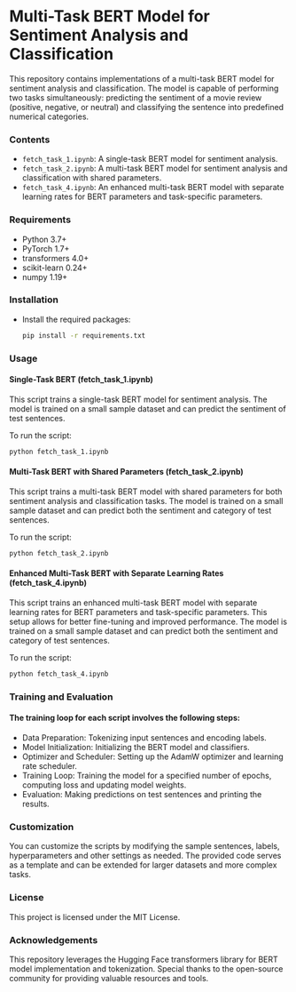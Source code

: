 # Multi-Task BERT Model for Sentiment Analysis and Classification

This repository contains implementations of a multi-task BERT model for sentiment analysis and classification. The model is capable of performing two tasks simultaneously: predicting the sentiment of a movie review (positive, negative, or neutral) and classifying the sentence into predefined numerical categories.

### Contents

- `fetch_task_1.ipynb`: A single-task BERT model for sentiment analysis.
- `fetch_task_2.ipynb`: A multi-task BERT model for sentiment analysis and classification with shared parameters.
- `fetch_task_4.ipynb`: An enhanced multi-task BERT model with separate learning rates for BERT parameters and task-specific parameters.

### Requirements

- Python 3.7+
- PyTorch 1.7+
- transformers 4.0+
- scikit-learn 0.24+
- numpy 1.19+

### Installation
- Install the required packages:
    ```bash
    pip install -r requirements.txt
    ```

### Usage

#### Single-Task BERT (fetch_task_1.ipynb)

This script trains a single-task BERT model for sentiment analysis. The model is trained on a small sample dataset and can predict the sentiment of test sentences.

To run the script:
```bash
python fetch_task_1.ipynb
```

#### Multi-Task BERT with Shared Parameters (fetch_task_2.ipynb)

This script trains a multi-task BERT model with shared parameters for both sentiment analysis and classification tasks. The model is trained on a small sample dataset and can predict both the sentiment and category of test sentences.

To run the script:
```bash
python fetch_task_2.ipynb
```

#### Enhanced Multi-Task BERT with Separate Learning Rates (fetch_task_4.ipynb)

This script trains an enhanced multi-task BERT model with separate learning rates for BERT parameters and task-specific parameters. This setup allows for better fine-tuning and improved performance. The model is trained on a small sample dataset and can predict both the sentiment and category of test sentences.

To run the script:
```bash
python fetch_task_4.ipynb
```

### Training and Evaluation
#### The training loop for each script involves the following steps:
- Data Preparation: Tokenizing input sentences and encoding labels.
- Model Initialization: Initializing the BERT model and classifiers.
- Optimizer and Scheduler: Setting up the AdamW optimizer and learning rate scheduler.
- Training Loop: Training the model for a specified number of epochs, computing loss and updating model weights.
- Evaluation: Making predictions on test sentences and printing the results.

### Customization
You can customize the scripts by modifying the sample sentences, labels, hyperparameters and other settings as needed. The provided code serves as a template and can be extended for larger datasets and more complex tasks.

### License
This project is licensed under the MIT License. 

### Acknowledgements
This repository leverages the Hugging Face transformers library for BERT model implementation and tokenization. Special thanks to the open-source community for providing valuable resources and tools.

